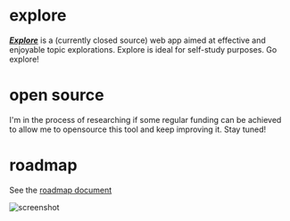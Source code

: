 # explore
**_[Explore](https://wikischool.org/explore)_** is a (currently closed source) web app aimed at effective and enjoyable topic explorations. Explore is ideal for self-study purposes. Go explore!

# open source
I'm in the process of researching if some regular funding can be achieved to allow me to opensource this tool and keep improving it. Stay tuned!

# roadmap
See the [roadmap document](https://wikischool.org/application/explore)

![screenshot](https://wikischool.org/_media/explore-screenshot-003.jpg)

